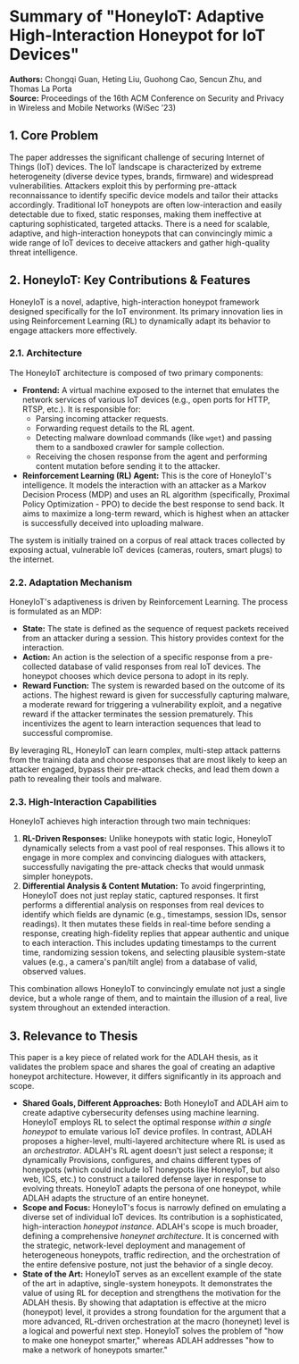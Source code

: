 # Summary of "HoneyIoT: Adaptive High-Interaction Honeypot for IoT Devices"

**Authors:** Chongqi Guan, Heting Liu, Guohong Cao, Sencun Zhu, and Thomas La Porta  
**Source:** Proceedings of the 16th ACM Conference on Security and Privacy in Wireless and Mobile Networks (WiSec ’23)

## 1. Core Problem

The paper addresses the significant challenge of securing Internet of Things (IoT) devices. The IoT landscape is characterized by extreme heterogeneity (diverse device types, brands, firmware) and widespread vulnerabilities. Attackers exploit this by performing pre-attack reconnaissance to identify specific device models and tailor their attacks accordingly. Traditional IoT honeypots are often low-interaction and easily detectable due to fixed, static responses, making them ineffective at capturing sophisticated, targeted attacks. There is a need for scalable, adaptive, and high-interaction honeypots that can convincingly mimic a wide range of IoT devices to deceive attackers and gather high-quality threat intelligence.

## 2. HoneyIoT: Key Contributions & Features

HoneyIoT is a novel, adaptive, high-interaction honeypot framework designed specifically for the IoT environment. Its primary innovation lies in using Reinforcement Learning (RL) to dynamically adapt its behavior to engage attackers more effectively.

### 2.1. Architecture

The HoneyIoT architecture is composed of two primary components:

*   **Frontend:** A virtual machine exposed to the internet that emulates the network services of various IoT devices (e.g., open ports for HTTP, RTSP, etc.). It is responsible for:
    *   Parsing incoming attacker requests.
    *   Forwarding request details to the RL agent.
    *   Detecting malware download commands (like `wget`) and passing them to a sandboxed crawler for sample collection.
    *   Receiving the chosen response from the agent and performing content mutation before sending it to the attacker.
*   **Reinforcement Learning (RL) Agent:** This is the core of HoneyIoT's intelligence. It models the interaction with an attacker as a Markov Decision Process (MDP) and uses an RL algorithm (specifically, Proximal Policy Optimization - PPO) to decide the best response to send back. It aims to maximize a long-term reward, which is highest when an attacker is successfully deceived into uploading malware.

The system is initially trained on a corpus of real attack traces collected by exposing actual, vulnerable IoT devices (cameras, routers, smart plugs) to the internet.

### 2.2. Adaptation Mechanism

HoneyIoT's adaptiveness is driven by Reinforcement Learning. The process is formulated as an MDP:

*   **State:** The state is defined as the sequence of request packets received from an attacker during a session. This history provides context for the interaction.
*   **Action:** An action is the selection of a specific response from a pre-collected database of valid responses from real IoT devices. The honeypot chooses which device persona to adopt in its reply.
*   **Reward Function:** The system is rewarded based on the outcome of its actions. The highest reward is given for successfully capturing malware, a moderate reward for triggering a vulnerability exploit, and a negative reward if the attacker terminates the session prematurely. This incentivizes the agent to learn interaction sequences that lead to successful compromise.

By leveraging RL, HoneyIoT can learn complex, multi-step attack patterns from the training data and choose responses that are most likely to keep an attacker engaged, bypass their pre-attack checks, and lead them down a path to revealing their tools and malware.

### 2.3. High-Interaction Capabilities

HoneyIoT achieves high interaction through two main techniques:

1.  **RL-Driven Responses:** Unlike honeypots with static logic, HoneyIoT dynamically selects from a vast pool of real responses. This allows it to engage in more complex and convincing dialogues with attackers, successfully navigating the pre-attack checks that would unmask simpler honeypots.
2.  **Differential Analysis & Content Mutation:** To avoid fingerprinting, HoneyIoT does not just replay static, captured responses. It first performs a differential analysis on responses from real devices to identify which fields are dynamic (e.g., timestamps, session IDs, sensor readings). It then mutates these fields in real-time before sending a response, creating high-fidelity replies that appear authentic and unique to each interaction. This includes updating timestamps to the current time, randomizing session tokens, and selecting plausible system-state values (e.g., a camera's pan/tilt angle) from a database of valid, observed values.

This combination allows HoneyIoT to convincingly emulate not just a single device, but a whole range of them, and to maintain the illusion of a real, live system throughout an extended interaction.

## 3. Relevance to Thesis

This paper is a key piece of related work for the ADLAH thesis, as it validates the problem space and shares the goal of creating an adaptive honeypot architecture. However, it differs significantly in its approach and scope.

*   **Shared Goals, Different Approaches:** Both HoneyIoT and ADLAH aim to create adaptive cybersecurity defenses using machine learning. HoneyIoT employs RL to select the optimal response *within a single honeypot* to emulate various IoT device profiles. In contrast, ADLAH proposes a higher-level, multi-layered architecture where RL is used as an *orchestrator*. ADLAH's RL agent doesn't just select a response; it dynamically Provisions, configures, and chains different types of honeypots (which could include IoT honeypots like HoneyIoT, but also web, ICS, etc.) to construct a tailored defense layer in response to evolving threats. HoneyIoT adapts the persona of one honeypot, while ADLAH adapts the structure of an entire honeynet.
*   **Scope and Focus:** HoneyIoT's focus is narrowly defined on emulating a diverse set of individual IoT devices. Its contribution is a sophisticated, high-interaction *honeypot instance*. ADLAH's scope is much broader, defining a comprehensive *honeynet architecture*. It is concerned with the strategic, network-level deployment and management of heterogeneous honeypots, traffic redirection, and the orchestration of the entire defensive posture, not just the behavior of a single decoy.
*   **State of the Art:** HoneyIoT serves as an excellent example of the state of the art in adaptive, single-system honeypots. It demonstrates the value of using RL for deception and strengthens the motivation for the ADLAH thesis. By showing that adaptation is effective at the micro (honeypot) level, it provides a strong foundation for the argument that a more advanced, RL-driven orchestration at the macro (honeynet) level is a logical and powerful next step. HoneyIoT solves the problem of "how to make one honeypot smarter," whereas ADLAH addresses "how to make a network of honeypots smarter."